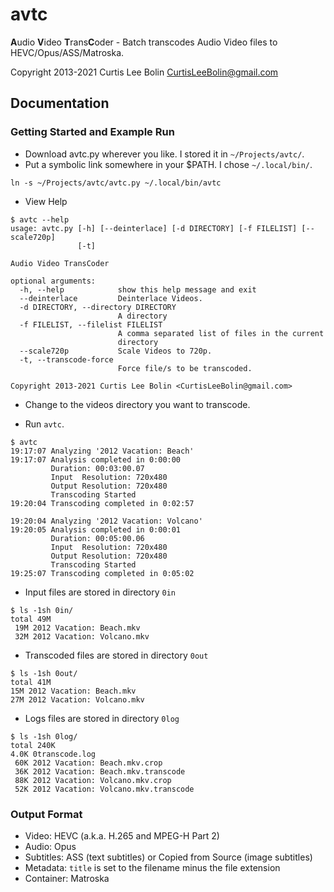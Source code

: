 avtc
====

**A**udio **V**ideo **T**rans**C**oder - Batch transcodes Audio Video files to HEVC/Opus/ASS/Matroska.

Copyright 2013-2021 Curtis Lee Bolin <CurtisLeeBolin@gmail.com>

Documentation
-------------

### Getting Started and Example Run

* Download avtc.py wherever you like. I stored it in `~/Projects/avtc/`.
* Put a symbolic link somewhere in your $PATH.  I chose `~/.local/bin/`.

```
ln -s ~/Projects/avtc/avtc.py ~/.local/bin/avtc
```

* View Help

```
$ avtc --help
usage: avtc.py [-h] [--deinterlace] [-d DIRECTORY] [-f FILELIST] [--scale720p]
               [-t]

Audio Video TransCoder

optional arguments:
  -h, --help            show this help message and exit
  --deinterlace         Deinterlace Videos.
  -d DIRECTORY, --directory DIRECTORY
                        A directory
  -f FILELIST, --filelist FILELIST
                        A comma separated list of files in the current
                        directory
  --scale720p           Scale Videos to 720p.
  -t, --transcode-force
                        Force file/s to be transcoded.

Copyright 2013-2021 Curtis Lee Bolin <CurtisLeeBolin@gmail.com>

```

* Change to the videos directory you want to transcode.

* Run `avtc`.

```
$ avtc
19:17:07 Analyzing '2012 Vacation: Beach'
19:17:07 Analysis completed in 0:00:00
         Duration: 00:03:00.07
         Input  Resolution: 720x480
         Output Resolution: 720x480
         Transcoding Started
19:20:04 Transcoding completed in 0:02:57

19:20:04 Analyzing '2012 Vacation: Volcano'
19:20:05 Analysis completed in 0:00:01
         Duration: 00:05:00.06
         Input  Resolution: 720x480
         Output Resolution: 720x480
         Transcoding Started
19:25:07 Transcoding completed in 0:05:02
```

* Input files are stored in directory `0in`

```
$ ls -1sh 0in/
total 49M
 19M 2012 Vacation: Beach.mkv
 32M 2012 Vacation: Volcano.mkv
```

* Transcoded files are stored in directory `0out`

```
$ ls -1sh 0out/
total 41M
15M 2012 Vacation: Beach.mkv
27M 2012 Vacation: Volcano.mkv
```

* Logs files are stored in directory `0log`

```
$ ls -1sh 0log/
total 240K
4.0K 0transcode.log
 60K 2012 Vacation: Beach.mkv.crop
 36K 2012 Vacation: Beach.mkv.transcode
 88K 2012 Vacation: Volcano.mkv.crop
 52K 2012 Vacation: Volcano.mkv.transcode
```

### Output Format
* Video: HEVC (a.k.a. H.265 and MPEG-H Part 2)
* Audio: Opus
* Subtitles: ASS (text subtitles) or Copied from Source (image subtitles)
* Metadata: `title` is set to the filename minus the file extension
* Container: Matroska
